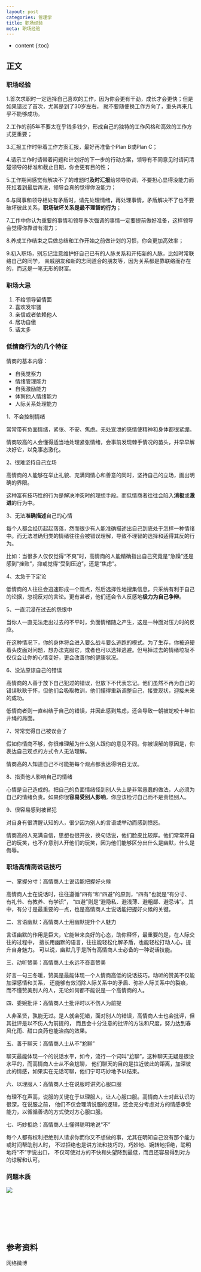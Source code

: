 ```yaml
---
layout: post
categories: 管理学
title: 职场经验
meta: 职场经验
---
```

* content
{:toc}

## 正文

### 职场经验

1.首次求职时一定选择自己喜欢的工作，因为你会更有干劲，成长才会更快；但是如果错过了首次，尤其是到了30岁左右，
就不要随便换工作方向了，重头再来几乎不能够成功。

2.工作的前5年不要太在乎钱多钱少，形成自己的独特的工作风格和高效的工作方式更重要；

3.汇报工作时带着工作方案汇报，最好再准备个Plan B或Plan C；

4.请示工作时请带着问题和计划好的下一步的行动方案，领导有不同意见时请问清楚领导的标准和截止日期，你会更有目的性；

5.工作期间感觉有解决不了的难题时**及时汇报**给领导协调，不要担心显得没能力而死扛着到最后再说，领导会真的觉得你没能力；

6.与同事和领导相处有矛盾时，请先处理情绪，再处理事情，矛盾解决不了也不要破坏彼此关系，**职场破坏关系是最不理智的行为**；

7.工作中你认为重要的事情和领导多次强调的事情一定要提前做好准备，这样领导会觉得你靠谱有潜力；

8.养成工作结束之后做总结和工作开始之前做计划的习惯，你会更加高效率；

9.初入职场，别忘记注意维护好自己已有的人脉关系和开拓新的人脉，比如时常联络自己的同学，
亲戚朋友和新的志同道合的朋友等，因为关系都是靠联络而存在的，而这是一笔无形的财富。

### 职场大忌

1. 不给领导留情面
2. 喜欢发牢骚
3. 亲信或者依赖他人
4. 居功自傲
5. 话太多

### 低情商行为的几个特征

情商的基本内容：
* 自我觉察力
* 情绪管理能力
* 自我激励能力
* 体察他人情绪能力
* 人际关系处理能力

1、不会控制情绪

常常带有负面情绪，紧张、不安、焦虑。无处宣泄的感情使精神和身体都很紧绷。

情商较高的人会懂得适当地处理紧张情绪，会事前发现棘手情况的苗头，并早早解决好它，以免事态激化。

2、很难坚持自己立场

高情商的人能够在举止礼貌、充满同情心和善意的同时，坚持自己的立场，画出明确的界限。

这种富有技巧性的行为是解决冲突时的理想手段。而低情商者往往会陷入**消极**或**激进**的行为中。

3、无法**准确描述**自己的心情

每个人都会经历起起落落，然而很少有人能准确描述出自己到底处于怎样一种情绪中。而无法准确归类的情绪往往会被错误理解，导致不理智的选择和适得其反的行为。

比如：当很多人仅仅觉得“不爽”时，高情商的人能精确指出自己究竟是“急躁”还是感到“挫败”，抑或觉得“受到压迫”，还是“焦虑”。

4、太急于下定论

低情商的人往往会迅速形成一个观点，然后选择性地搜集信息，只采纳有利于自己的论据，忽视反对的言论。更有甚者，他们还会令人反感地**极力为自己争辩**。

5、一直沉浸在过去的怨恨中

当你人一直无法走出过去的不平时，负面情绪随之产生，这是一种面对压力时的反应。

在这种情况下，你的身体将会进入要么战斗要么逃跑的模式。为了生存，你被迫硬着头皮面对问题，想办法克服它，或者也可以选择逃避。但甩掉过去的情绪垃圾不仅仅会让你的心情变好，更会改善你的健康状况。

6、没法原谅自己的错误

高情商的人善于放下自己犯过的错误，但放下不代表忘记。他们虽然不再为自己的错误耿耿于怀，但他们会吸取教训，他们懂得重新调整自己，接受现状，迎接未来的成功。

低情商者则一直纠结于自己的错误，并因此感到焦虑，还会导致一朝被蛇咬十年怕井绳的局面。

7、常常觉得自己被误会了

假如你情商不够，你很难理解为什么别人跟你的意见不同。你被误解的原因是，你表达自己观点的方式令人无法理解。

情商高的人知道自己不可能把每个观点都表达得明白无误。

8、指责他人影响自己的情绪

心情是自己造成的。把自己的负面情绪怪到别人头上是非常愚蠢的做法，人必须为自己的情绪负责。如果你很**容易受别人影响**，你应该检讨自己而不是责怪别人。

9、很容易感到被冒犯

对自身有很清醒认知的人，很少因为别人的言语或举动而感到愤怒。

情商高的人充满自信，思想也很开放，换句话说，他们脸皮比较厚。他们常常开自己的玩笑，也不介意别人开他们的玩笑，因为他们能够区分出什么是幽默，什么是侮辱。

### 职场高情商说话技巧

一、掌握分寸：高情商人士说话能把握好火候

高情商人士在说话时，往往遵循“四有”和“四避”的原则，“四有”也就是“有分寸、有礼节、有教养、有学识”，
“四避”则是“避隐私、避浅薄、避粗鄙、避忌讳”。
其中，有分寸是最重要的一点，也是高情商人士说话能把握好火候的关键。

二、言语幽默：高情商人士用幽默提升个人魅力

言语幽默的作用是巨大，它能带来良好的心态，助你释怀，最重要的是，在人际交往的过程中，
擅长用幽默的语言，往往能轻松化解矛盾，也能轻松打动人心，提升自身魅力。
可以说，幽默几乎是所有高情商人士必备的一种说话技能。

三、动听赞美：高情商人士永远不吝啬赞美

好言一句三冬暖，赞美是最能体现一个人情商高低的说话技巧。动听的赞美不仅能加深感情和关系，
还能够有效消除人际关系中的矛盾、弥补人际关系中的裂痕，而不懂赞美别人的人，无论如何都不能说是一个高情商的人。

四、委婉批评：高情商人士批评时以不伤人为前提

人非圣贤，孰能无过。是人就会犯错，面对别人的错误，高情商人士也会批评，但其批评是以不伤人为前提的，
而且会十分注意的批评的方法和尺度，努力达到春风化雨、甜口良药也能治病的效果。

五、善于聊天：高情商人士从不“尬聊”

聊天最能体现一个的说话水平，如今，流行一个词叫“尬聊”，这种聊天无疑是很没水平的，而高情商人士从不会尬聊，
他们聊天的目的是拉近彼此的距离，加深彼此的情感，如果实在无话可聊，他们宁可巧妙地予以结束。

六、以理服人：高情商人士在说服时讲究心服口服

有理不在声高，说服的关键在于以理服人，让人心服口服。高情商人士对此认识的很深，在说服之前，
他们不仅会理清说服的逻辑，还会充分考虑对方的情感承受能力，以循循善诱的方式使对方心服口服。

七、巧妙拒绝：高情商人士懂得聪明地说“不”

每个人都有权利拒绝别人请求你而你又不想做的事，尤其在明知自己没有那个能力或时间帮助别人时，
不过拒绝也是讲方法和技巧的，巧妙地、婉转地拒绝，聪明地将“不”字说出口，
不仅可使对方的不快和失望降到最低，而且还容易得到对方的谅解和认可。

### 问题本质

![]({{site.baseurl}}/images/20220617/20220617163724.jpg)



<br/><br/><br/><br/><br/>
## 参考资料

网络微博
